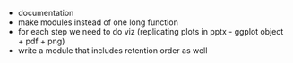 - documentation
- make modules instead of one long function
- for each step we need to do viz (replicating plots in pptx - ggplot object + pdf + png)
- write a module that includes retention order as well
